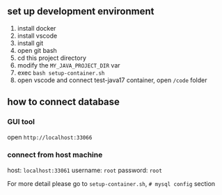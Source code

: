 ## set up development environment

1. install docker
2. install vscode
3. install git
4. open git bash
5. cd this project directory
6. modify the `MY_JAVA_PROJECT_DIR` var
7. exec `bash setup-container.sh`
8. open vscode and connect test-java17 container, open `/code` folder

## how to connect database

### GUI tool

open `http://localhost:33066`

### connect from host machine

host: `localhost:33061`
username: `root`
password: `root`

For more detail please go to `setup-container.sh`, `# mysql config` section
